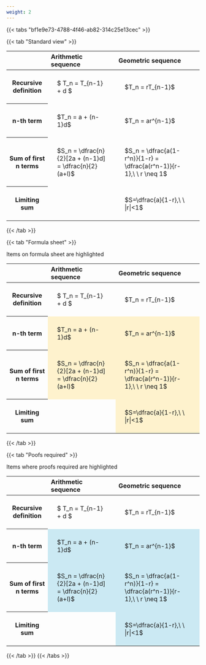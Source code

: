 ```yaml
---
weight: 2
---
```


{{< tabs "bf1e9e73-4788-4f46-ab82-314c25e13cec" >}}

{{< tab "Standard view" >}}

<style type="text/css">
#T_57f4d th.col_heading {
  text-align: left;
  font-size: 1em;
}
#T_57f4d td {
  text-align: left;
  font-size: 1em;
  padding: 1.5em;
}
</style>
<table id="T_57f4d">
  <thead>
    <tr>
      <th class="blank level0" >&nbsp;</th>
      <th id="T_57f4d_level0_col0" class="col_heading level0 col0" >Arithmetic sequence</th>
      <th id="T_57f4d_level0_col1" class="col_heading level0 col1" >Geometric sequence</th>
    </tr>
  </thead>
  <tbody>
    <tr>
      <th id="T_57f4d_level0_row0" class="row_heading level0 row0" >Recursive definition</th>
      <td id="T_57f4d_row0_col0" class="data row0 col0" >$ T_n = T_{n-1} + d $</td>
      <td id="T_57f4d_row0_col1" class="data row0 col1" >$T_n = rT_{n-1}$</td>
    </tr>
    <tr>
      <th id="T_57f4d_level0_row1" class="row_heading level0 row1" >n-th term</th>
      <td id="T_57f4d_row1_col0" class="data row1 col0" >$T_n = a + (n-1)d$</td>
      <td id="T_57f4d_row1_col1" class="data row1 col1" >$T_n = ar^{n-1}$</td>
    </tr>
    <tr>
      <th id="T_57f4d_level0_row2" class="row_heading level0 row2" >Sum of first n terms</th>
      <td id="T_57f4d_row2_col0" class="data row2 col0" >$S_n = \dfrac{n}{2}[2a + (n-1)d] = \dfrac{n}{2}(a+l)$</td>
      <td id="T_57f4d_row2_col1" class="data row2 col1" >$S_n = \dfrac{a(1-r^n)}{1-r} = \dfrac{a(r^n-1)}{r-1},\ \  r \neq 1$</td>
    </tr>
    <tr>
      <th id="T_57f4d_level0_row3" class="row_heading level0 row3" >Limiting sum</th>
      <td id="T_57f4d_row3_col0" class="data row3 col0" ></td>
      <td id="T_57f4d_row3_col1" class="data row3 col1" >$S=\dfrac{a}{1-r},\ \ |r|<1$</td>
    </tr>
  </tbody>
</table>
{{< /tab >}}

{{< tab "Formula sheet" >}}

Items on formula sheet are highlighted 
<br>
<style type="text/css">
#T_cd5ff th.col_heading {
  text-align: left;
  font-size: 1em;
}
#T_cd5ff td {
  text-align: left;
  font-size: 1em;
  padding: 1.5em;
}
#T_cd5ff_row0_col0, #T_cd5ff_row0_col1, #T_cd5ff_row3_col0 {
  background-color: rgba(0,0,0,0);
}
#T_cd5ff_row1_col0, #T_cd5ff_row1_col1, #T_cd5ff_row2_col0, #T_cd5ff_row2_col1, #T_cd5ff_row3_col1 {
  background-color: rgba(255,194,10, 0.2);
}
</style>
<table id="T_cd5ff">
  <thead>
    <tr>
      <th class="blank level0" >&nbsp;</th>
      <th id="T_cd5ff_level0_col0" class="col_heading level0 col0" >Arithmetic sequence</th>
      <th id="T_cd5ff_level0_col1" class="col_heading level0 col1" >Geometric sequence</th>
    </tr>
  </thead>
  <tbody>
    <tr>
      <th id="T_cd5ff_level0_row0" class="row_heading level0 row0" >Recursive definition</th>
      <td id="T_cd5ff_row0_col0" class="data row0 col0" >$ T_n = T_{n-1} + d $</td>
      <td id="T_cd5ff_row0_col1" class="data row0 col1" >$T_n = rT_{n-1}$</td>
    </tr>
    <tr>
      <th id="T_cd5ff_level0_row1" class="row_heading level0 row1" >n-th term</th>
      <td id="T_cd5ff_row1_col0" class="data row1 col0" >$T_n = a + (n-1)d$</td>
      <td id="T_cd5ff_row1_col1" class="data row1 col1" >$T_n = ar^{n-1}$</td>
    </tr>
    <tr>
      <th id="T_cd5ff_level0_row2" class="row_heading level0 row2" >Sum of first n terms</th>
      <td id="T_cd5ff_row2_col0" class="data row2 col0" >$S_n = \dfrac{n}{2}[2a + (n-1)d] = \dfrac{n}{2}(a+l)$</td>
      <td id="T_cd5ff_row2_col1" class="data row2 col1" >$S_n = \dfrac{a(1-r^n)}{1-r} = \dfrac{a(r^n-1)}{r-1},\ \  r \neq 1$</td>
    </tr>
    <tr>
      <th id="T_cd5ff_level0_row3" class="row_heading level0 row3" >Limiting sum</th>
      <td id="T_cd5ff_row3_col0" class="data row3 col0" ></td>
      <td id="T_cd5ff_row3_col1" class="data row3 col1" >$S=\dfrac{a}{1-r},\ \ |r|<1$</td>
    </tr>
  </tbody>
</table>
{{< /tab >}}

{{< tab "Poofs required" >}}

Items where proofs required are highlighted 
<br>
<style type="text/css">
#T_1aef6 th.col_heading {
  text-align: left;
  font-size: 1em;
}
#T_1aef6 td {
  text-align: left;
  font-size: 1em;
  padding: 1.5em;
}
#T_1aef6_row0_col0, #T_1aef6_row0_col1, #T_1aef6_row3_col0 {
  background-color: rgba(0,0,0,0);
}
#T_1aef6_row1_col0, #T_1aef6_row1_col1, #T_1aef6_row2_col0, #T_1aef6_row2_col1, #T_1aef6_row3_col1 {
  background-color: rgba(0,150,200, 0.2);
}
</style>
<table id="T_1aef6">
  <thead>
    <tr>
      <th class="blank level0" >&nbsp;</th>
      <th id="T_1aef6_level0_col0" class="col_heading level0 col0" >Arithmetic sequence</th>
      <th id="T_1aef6_level0_col1" class="col_heading level0 col1" >Geometric sequence</th>
    </tr>
  </thead>
  <tbody>
    <tr>
      <th id="T_1aef6_level0_row0" class="row_heading level0 row0" >Recursive definition</th>
      <td id="T_1aef6_row0_col0" class="data row0 col0" >$ T_n = T_{n-1} + d $</td>
      <td id="T_1aef6_row0_col1" class="data row0 col1" >$T_n = rT_{n-1}$</td>
    </tr>
    <tr>
      <th id="T_1aef6_level0_row1" class="row_heading level0 row1" >n-th term</th>
      <td id="T_1aef6_row1_col0" class="data row1 col0" >$T_n = a + (n-1)d$</td>
      <td id="T_1aef6_row1_col1" class="data row1 col1" >$T_n = ar^{n-1}$</td>
    </tr>
    <tr>
      <th id="T_1aef6_level0_row2" class="row_heading level0 row2" >Sum of first n terms</th>
      <td id="T_1aef6_row2_col0" class="data row2 col0" >$S_n = \dfrac{n}{2}[2a + (n-1)d] = \dfrac{n}{2}(a+l)$</td>
      <td id="T_1aef6_row2_col1" class="data row2 col1" >$S_n = \dfrac{a(1-r^n)}{1-r} = \dfrac{a(r^n-1)}{r-1},\ \  r \neq 1$</td>
    </tr>
    <tr>
      <th id="T_1aef6_level0_row3" class="row_heading level0 row3" >Limiting sum</th>
      <td id="T_1aef6_row3_col0" class="data row3 col0" ></td>
      <td id="T_1aef6_row3_col1" class="data row3 col1" >$S=\dfrac{a}{1-r},\ \ |r|<1$</td>
    </tr>
  </tbody>
</table>
{{< /tab >}}
{{< /tabs >}}